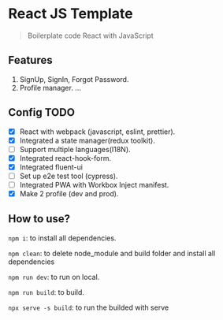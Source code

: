 # React JS Template 

> Boilerplate code React with JavaScript

## Features

1. SignUp, SignIn, Forgot Password.
2. Profile manager.
...

## Config TODO

- [x] React with webpack (javascript, eslint, prettier).
- [x] Integrated a state manager(redux toolkit).
- [ ] Support multiple languages(I18N).
- [x] Integrated react-hook-form.
- [x] Integrated fluent-ui
- [ ] Set up e2e test tool (cypress).
- [ ] Integrated PWA with Workbox Inject manifest.
- [x] Make 2 profile (dev and prod).

## How to use?

`npm i`: to install all dependencies.

`npm clean`: to delete node_module and build folder and install all dependencies

`npm run dev`: to run on local.

`npm run build`: to build.

`npx serve -s build`: to run the builded with serve
